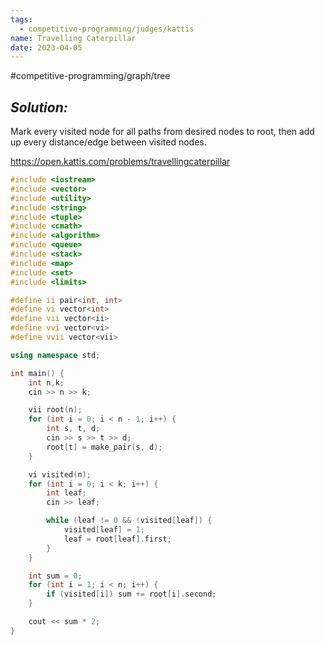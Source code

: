 ```yaml
---
tags:
  - competitive-programming/judges/kattis
name: Travelling Caterpillar
date: 2023-04-05
---
```

#competitive-programming/graph/tree
## _Solution:_
Mark every visited node for all paths from desired nodes to root, then add up every distance/edge between visited nodes.

https://open.kattis.com/problems/travellingcaterpillar
```cpp
#include <iostream>
#include <vector>
#include <utility>
#include <string>
#include <tuple>
#include <cmath>
#include <algorithm>
#include <queue>
#include <stack>
#include <map>
#include <set>
#include <limits>

#define ii pair<int, int>
#define vi vector<int>
#define vii vector<ii>
#define vvi vector<vi>
#define vvii vector<vii>

using namespace std;

int main() {
    int n,k;
    cin >> n >> k;

    vii root(n);
    for (int i = 0; i < n - 1; i++) {
        int s, t, d;
        cin >> s >> t >> d;
        root[t] = make_pair(s, d);
    }

    vi visited(n);
    for (int i = 0; i < k; i++) {
        int leaf;
        cin >> leaf;

        while (leaf != 0 && !visited[leaf]) {
            visited[leaf] = 1;
            leaf = root[leaf].first;
        }
    }

    int sum = 0;
    for (int i = 1; i < n; i++) {
        if (visited[i]) sum += root[i].second;
    }

    cout << sum * 2;
}
```